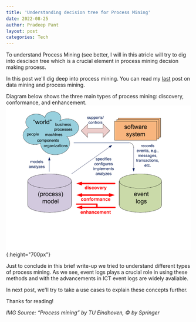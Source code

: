 ```yaml
---
title: 'Understanding decision tree for Process Mining'
date: 2022-08-25
author: Pradeep Pant
layout: post
categories: Tech
---
```


To understand Process Mining (see  better, I will in this atricle will try to dig into descison tree which is a crucial element in process mining decsion making process. 

In this post we'll dig deep into process mining. You can read my [last](/tech/2022/07/02/business_process_and_process_mining.html) post on data mining and process mining.

Diagram below shows the three main types of process mining: discovery, conformance, and enhancement.
![](/data/images/process_mining_basic_workflow.png){:height="700px"}


Just to conclude in this brief write-up we tried to understand different types of process mining. As we see, event logs plays a crucial role in using these methods and with the advancements in ICT event logs are widely avaliable.

In next post, we'll try to take a use cases to explain these concepts further.

 
Thanks for reading!


*IMG Source: “Process mining” by TU Eindhoven, © by Springer*
